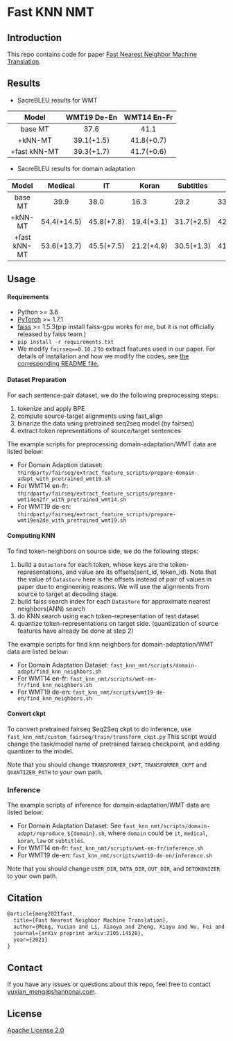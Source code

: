 # Fast KNN NMT

## Introduction
This repo contains code for paper [Fast Nearest Neighbor Machine Translation](https://arxiv.org/abs/2105.14528).

## Results
* SacreBLEU results for WMT

|     Model    | WMT19 De-En | WMT14 En-Fr |
|:------------:|:-----------:|:-----------:|
| base MT      | 37.6        | 41.1        |
| +kNN-MT      | 39.1(+1.5)  | 41.8(+0.7)  |
| +fast kNN-MT | 39.3(+1.7)  | 41.7(+0.6)  |


* SacreBLEU results for domain adaptation

|     Model    |   Medical   |IT          | Koran      | Subtitles  | Avg.       |
|:------------:|:-----------:|------------|------------|------------|------------|
| base MT      | 39.9        | 38.0       | 16.3       | 29.2       | 33.8       |
| +kNN-MT      | 54.4(+14.5) | 45.8(+7.8) | 19.4(+3.1) | 31.7(+2.5) | 42.6(+8.8) |
| +fast kNN-MT | 53.6(+13.7) | 45.5(+7.5) | 21.2(+4.9) | 30.5(+1.3) | 41.4(+7.6) |


## Usage
#### Requirements
* Python >= 3.6
* [PyTorch](https://pytorch.org/) >= 1.7.1
* [faiss](https://github.com/facebookresearch/faiss/blob/master/INSTALL.md) >= 1.5.3(pip install faiss-gpu works for me, but it is not officially released by faiss team.)
* `pip install -r requirements.txt`
* We modify `fairseq==0.10.2` to extract features used in our paper. For details of installation and
how we modify the codes, see [the corresponding README file.](thirdparty/fairseq/README.md)

#### Dataset Preparation
For each sentence-pair dataset, we do the following preprocessing steps:
1. tokenize and apply BPE
1. compute source-target alignments using fast_align
1. binarize the data using pretrained seq2seq model (by fairseq)
1. extract token representations of source/target sentences

The example scripts for preprocessing domain-adaptation/WMT data are listed below:
* For Domain Adaption dataset: 
`thirdparty/fairseq/extract_feature_scripts/prepare-domain-adapt_with_pretrained_wmt19.sh`
* For WMT14 en-fr:
`thirdparty/fairseq/extract_feature_scripts/prepare-wmt14en2fr_with_pretrained_wmt14.sh`
* For WMT19 de-en:
`thirdparty/fairseq/extract_feature_scripts/prepare-wmt19en2de_with_pretrained_wmt19.sh`

#### Computing KNN
To find token-neighbors on source side, we do the following steps:
1. build a `Datastore` for each token, whose keys are the token-representations, and value are its offsets(sent_id, token_id).
 Note that the value of `Datastore` here is the offsets instead of pair of values in paper due to engineering reasons. We will 
 use the alignments from source to target at decoding stage.
2.  build faiss search index for each `Datastore` for approximate nearest neighbors(ANN) search
3. do KNN search using each token-representation of test dataset
4. quantize token-representations on target side. (quantization of source features have already be done at step 2)

The example scripts for find knn neighbors for domain-adaptation/WMT data are listed below:
* For Domain Adaptation Dataset:
`fast_knn_nmt/scripts/domain-adapt/find_knn_neighbors.sh`
* For WMT14 en-fr:
`fast_knn_nmt/scripts/wmt-en-fr/find_knn_neighbors.sh`
* For WMT19 de-en:
`fast_knn_nmt/scripts/wmt19-de-en/find_knn_neighbors.sh`

#### Convert ckpt
To convert pretrained fairseq Seq2Seq ckpt to do inference, use `fast_knn_nmt/custom_fairseq/train/transform_ckpt.py`
This script would change the task/model name of pretrained fairseq checkpoint, and adding quantizer to the 
model.

Note that you should change `TRANSFORMER_CKPT`, `TRANSFORMER_CKPT` and `QUANTIZER_PATH` to your
own path. 


### Inference
The example scripts of inference for domain-adaptation/WMT data are listed below:
* For Domain Adaptation Dataset:
See `fast_knn_nmt/scripts/domain-adapt/reproduce_${domain}.sh`, where `domain` could be `it`, `medical`, `koran`, `law` or `subtitles`.
* For WMT14 en-fr:
`fast_knn_nmt/scripts/wmt-en-fr/inference.sh`
* For WMT19 de-en:
`fast_knn_nmt/scripts/wmt19-de-en/inference.sh`

Note that you should change `USER_DIR`, `DATA_DIR`, `OUT_DIR`, and `DETOKENIZER` to your own path.


## Citation
```latex
@article{meng2021fast,
  title={Fast Nearest Neighbor Machine Translation},
  author={Meng, Yuxian and Li, Xiaoya and Zheng, Xiayu and Wu, Fei and Sun, Xiaofei and Zhang, Tianwei and Li, Jiwei},
  journal={arXiv preprint arXiv:2105.14528},
  year={2021}
}
```


## Contact
If you have any issues or questions about this repo, feel free to contact yuxian_meng@shannonai.com.

## License
[Apache License 2.0](./LICENSE) 
